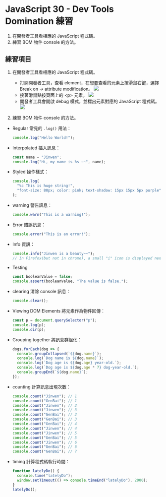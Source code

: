 # JavaScript 30 - Dev Tools Domination 練習

1. 在開發者工具看相應的 JavaScript 程式碼。
2. 練習 BOM 物件 console 的方法。

## 練習項目

1. 在開發者工具看相應的 JavaScript 程式碼。
	- 打開開發者工具，查看 element，在想要查看的元素上按滑鼠右鍵，選擇 Break on -> attribute modification。
	![](https://i.imgur.com/SN0PT71.png)
	- 接著滑鼠點按頁面上的 \<p> 元素。
	![](https://i.imgur.com/1BgSXnm.png)
	- 開發者工具會開啟 debug 模式，並標出元素對應的 JavaScript 程式碼。
	![](https://i.imgur.com/PI8szGh.png)

2. 練習 BOM 物件 console 的方法。

- Regular 常見的 `.log()` 用法：

  ```javascript
  console.log("Hello World!");
  ```

- Interpolated 插入訊息：

  ```javascript
  const name = "Jinwen";
  console.log("Hi, my name is %s ~~", name);
  ```

- Styled 操作樣式：

  ```javascript
  console.log(
  	"%c This is huge string!",
  	"font-size: 80px; color: pink; text-shadow: 15px 15px 5px purple"
  );
  ```

- warning 警告訊息：

  ```javascript
  console.warn("This is a warning!");
  ```

- Error 錯誤訊息：

  ```javascript
  console.error("This is an error!");
  ```

- Info 資訊：
  ````javascript
  console.info("Jinwen is a beauty~~");
  // In Firefox(but not in chrome), a small "i" icon is displayed next to these items in the Web Console's log.```
  ````
- Testing

  ```javascript
  const booleanValue = false;
  console.assert(booleanValue, "The value is false.");
  ```

- clearing 清除 console 訊息：

  ```javascript
  console.clear();
  ```

- Viewing DOM Elements 將元素作為物件回傳：

  ```javascript
  const p = document.querySelector("p");
  console.log(p);
  console.dir(p);
  ```

- Grouping together 將訊息群組化：

  ```javascript
  dogs.forEach(dog => {
  	console.groupCollapsed(`${dog.name}`);
  	console.log(`Dog name is ${dog.name}`);
  	console.log(`Dog age is ${dog.age} year-old.`);
  	console.log(`Dog age is ${dog.age * 7} dog-year-old.`);
  	console.groupEnd(`${dog.name}`);
  });
  ```

- counting 計算訊息出現次數：

  ```javascript
  console.count("Jinwen"); // 1
  console.count("GenBai"); // 1
  console.count("Jinwen"); // 2
  console.count("Jinwen"); // 3
  console.count("GenBai"); // 2
  console.count("GenBai"); // 3
  console.count("GenBai"); // 4
  console.count("Jinwen"); // 4
  console.count("Jinwen"); // 5
  console.count("GenBai"); // 5
  console.count("Jinwen"); // 6
  console.count("GenBai"); // 6
  console.count("GenBai"); // 7
  ```

- timing 計算程式碼執行時間：
  ```javascript
  function latelyDo() {
  	console.time("latelyDo");
  	window.setTimeout(() => console.timeEnd("latelyDo"), 2000);
  }
  latelyDo();
  ```
